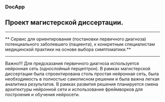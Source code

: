 ### DocApp
## Проект магистерской диссертации. 

-------

** Сервис для ориентирования (постановки первичного диагноза) потенциального заболевшего (пациента), 
к конкретным специалистам медицинской практики на основе выбора симптоматики.**

-------

Важно!!! 
Для предсказания первичного диагноза используется нейронная сеть (однослойный перцептрон).
В рамках магистерской диссертации была спроектирована столь простая нейронная сеть, была необходимость в полностью самописном решении и была важна легкая аналитика результатов.
В рамках развития решения планируется смена архитектуры нейронной сети и использование фреймворков для построения и обучения нейросети.

